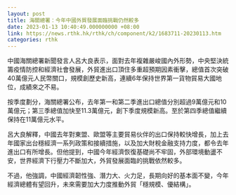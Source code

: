 ```yaml
---
layout: post
title: 海關總署：今年中國外貿發展面臨挑戰仍然較多
date: 2023-01-13 10:40:49.000000000 +08:00
link: https://news.rthk.hk/rthk/ch/component/k2/1683711-20230113.htm
categories: rthk
---
```


中國海關總署新聞發言人呂大良表示，面對去年複雜嚴峻國內外形勢，中央堅決統籌疫情防控和經濟社會發展，外貿進出口頂住多重超預期因素衝擊，總值首次突破40萬億元人民幣關口，規模創歷史新高，連續6年保持世界第一貨物貿易大國地位，成績來之不易。

按季度劃分，海關總署公布，去年第一和第二季進出口總值分別超過9萬億元和10萬億元；第三季總值加快至11.3萬億元，創下季度規模新高。至於第四季總值繼續保持在11萬億元水平。

呂大良解釋，中國去年對東盟、歐盟等主要貿易伙伴的出口保持較快增長，加上去年國家出台穩經濟一系列政策和接續措施，以及加大財稅金融支持力度，都令去年進出口有所增長。但他提到，中國今年經濟恢復基礎尚不牢固，外部環境動盪不安，世界經濟下行壓力不斷加大，外貿發展面臨的挑戰依然較多。

不過，他強調，中國經濟韌性強、潛力大、火力足，長期向好的基本面不變，今年經濟總體有望回升，未來需要加大力度推動外貿「穩規模、優結構」。
